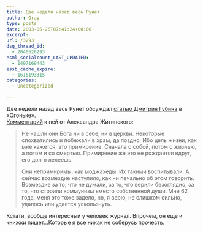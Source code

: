 ```yaml
---
title: Две недели назад весь Рунет
author: Gray
type: posts
date: 2003-06-26T07:41:24+00:00
excerpt:
url: /3293
dsq_thread_id:
  - 2040526293
esml_socialcount_LAST_UPDATED:
  - 1497169443
essb_cache_expire:
  - 1616193315
categories:
  - Uncategorized

---
```








Две недели назад весь Рунет обсуждал <a href="http://www.ropnet.ru/ogonyok/win/200321/21-18-21.html" target="_blank">статью Дмитрия Губина</a> в &#171;Огоньке&#187;.  
<a href="http://www.livejournal.com/users/maccolit/240384.html" target="_blank">Комментарий</a> к ней от Александра Житинского:

> Не нашли они Бога ни в себе, ни в церкви. Некоторые спохватились и побежали в храм, да поздно. Ибо цель жизни, как мне кажется, это примирение. Сначала с собой, потом с жизнью, а потом и со смертью. Примирение же это не рождается вдруг, его долго лелеешь.
> 
> Они непримиримы, как моджахеды. Их такими воспитывали. А сейчас возмездие наступило, как ни печально об этом говорить. Возмездие за то, что не думали, за то, что верили безоглядно, за то, что строили коммунизм вместо собственной души. Мне 62 года, меня это тоже задело, но, я верю, не слишком сильно, удалось или удается ускользнуть.

Кстати, вообще интересный у человек журнал. Впрочем, он еще и книжки пишет&#8230;Которые я все никак не соберусь прочесть.